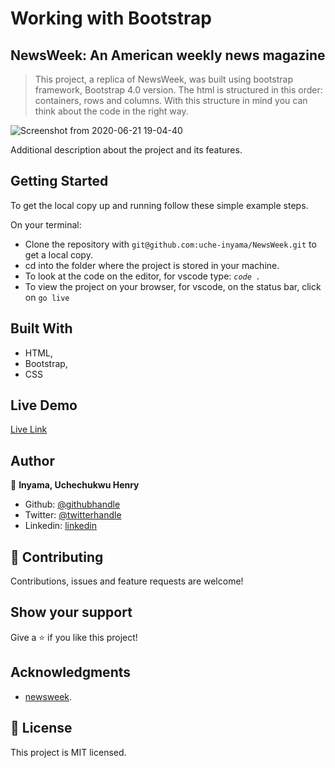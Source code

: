 # Working with Bootstrap

## NewsWeek: An American weekly news magazine

> This project, a replica of NewsWeek, was built using bootstrap framework, Bootstrap 4.0 version. 
> The html is structured in this order: containers, rows and columns. With this structure in mind you can think about the code 
>in the right way.

![Screenshot from 2020-06-21 19-04-40](https://user-images.githubusercontent.com/46329537/85231813-37eda480-b3f2-11ea-9c73-d7d4c2dfe624.png)


Additional description about the project and its features.

## Getting Started

To get the local copy up and running follow these simple example steps.

On your terminal: 

- Clone the repository with `git@github.com:uche-inyama/NewsWeek.git` to get a local copy.
- cd into the folder where the project is stored in your machine.
- To look at the code on the editor, for vscode type: *`code . `*
- To view the project on your browser, for vscode, on the status bar, click on ` go live `

## Built With

- HTML,
- Bootstrap,
- CSS

## Live Demo

[Live Link](https://uche-inyama.github.io/NewsWeek/)

## Author

👤 **Inyama, Uchechukwu Henry**

- Github: [@githubhandle](https://github.com/uche-inyama)
- Twitter: [@twitterhandle](https://twitter.com/euuoc)
- Linkedin: [linkedin](https://www.linkedin.com/in/uchechukwu-inyama-b3429a105/)

## 🤝 Contributing

Contributions, issues and feature requests are welcome!

## Show your support

Give a ⭐️ if you like this project!

## Acknowledgments

- [newsweek](https://www.newsweek.com/).

## 📝 License

This project is MIT licensed.
